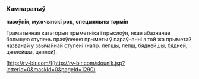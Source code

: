 ### Кампаратыў
**назоўнік, мужчынскі род, спецыяльны тэрмін**

Граматычная катэгорыя прыметніка і прыслоўя, якая абазначае большую ступень праяўлення прыметы ў параўнанні з той жа прыметай, названай у звычайнай ступені (напр. лепшы, лепш, бяднейшы, бядней, цяплейшы, цяплей).

<a rel="author">[http://rv-blr.com/](http://rv-blr.com/slounik.jsp?letterId=0&maskId=0&pageId=1290)</a>
